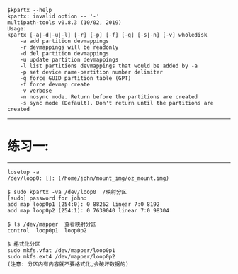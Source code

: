 

	$kpartx --help
	kpartx: invalid option -- '-'
	multipath-tools v0.8.3 (10/02, 2019)
	Usage:
  	kpartx [-a|-d|-u|-l] [-r] [-p] [-f] [-g] [-s|-n] [-v] wholedisk
		-a add partition devmappings
		-r devmappings will be readonly
		-d del partition devmappings
		-u update partition devmappings
		-l list partitions devmappings that would be added by -a
		-p set device name-partition number delimiter
		-g force GUID partition table (GPT)
		-f force devmap create
		-v verbose
		-n nosync mode. Return before the partitions are created
		-s sync mode (Default). Don't return until the partitions are created
  
  ----------------------------------------
  # 练习一:
  ----------------------------------
  
  	losetup -a
	/dev/loop0: []: (/home/john/mount_img/oz_mount.img)
		
	$ sudo kpartx -va /dev/loop0  /映射分区
	[sudo] password for john: 
	add map loop0p1 (254:0): 0 88262 linear 7:0 8192
	add map loop0p2 (254:1): 0 7639040 linear 7:0 98304
	
	$ ls /dev/mapper  查看映射分区
	control  loop0p1  loop0p2
	
	$ 格式化分区
	sudo mkfs.vfat /dev/mapper/loop0p1
	sudo mkfs.ext4 /dev/mapper/loop0p2
	(注意: 分区内有内容就不要格式化,会破坏数据的)
	

  
  
  

